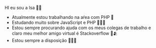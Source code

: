 HI  eu sou a  Isa ✌🏻

- Atualmente estou trabalhando na aŕea com PHP 🥳
- Estudando muito sobre JavaScript e PHP 🫶🏻🤯
- Estou sempre procurando ajuda com os meus colegas de trabalho e claro meu melhor amigo virtual é Stackoverflow 🤩🫂
- Estou sempre a disposição 🫡💪🏻

